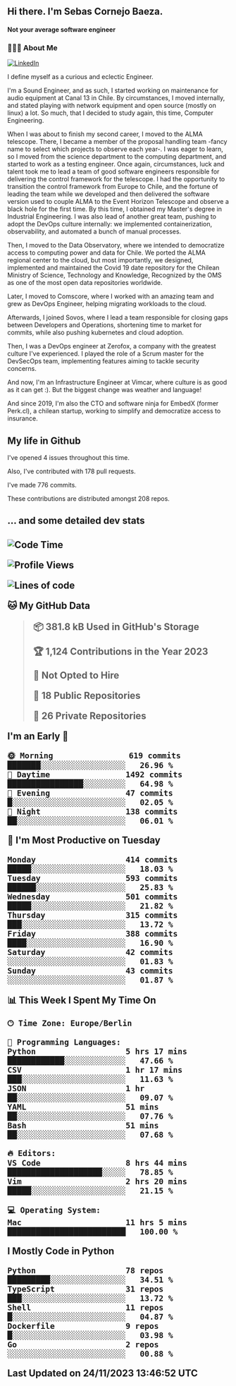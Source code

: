 <h2> Hi there.  I'm Sebas Cornejo Baeza.</h2>
<h4> Not your average software engineer</h4>
<h3> 👨🏻‍💻 About Me </h3>
<a href="http://linkedin.com/in/sebastian-cornejo-baeza/"><img alt="LinkedIn" src="https://img.shields.io/badge/Sebas%20Cornejo%20-informational?style=appveyor&logo=linkedin"></a>


I define myself as a curious and eclectic Engineer.

I'm a Sound Engineer, and as such, I started working on maintenance for audio equipment at Canal 13 in Chile.
By circumstances, I moved internally, and stated playing with network equipment and open source (mostly on linux) 
a lot. So much, that I decided to study again, this time, Computer Engineering.

When I was about to finish my second career, I moved to the ALMA telescope. There, I became a member of the proposal handling team
-fancy name to select which projects to observe each year-. 
I was eager to learn, so I moved from the science department to the computing department, and started to work as 
a testing engineer. Once again, circumstances, luck and talent took me to lead a team of good software engineers 
responsible for delivering the control framework for the telescope. I had the opportunity to transition the control framework from
Europe to Chile, and the fortune of leading the team while we developed and then delivered the software
version used to couple ALMA to the Event Horizon Telescope and observe a black hole for the first time.
By this time, I obtained my Master's degree in Industrial Engineering.
I was also lead of another great team, pushing to adopt the DevOps culture internally: we implemented containerization, observability, and automated a bunch of manual processes.

Then, I moved to the Data Observatory, where we intended to democratize access to computing power
and data for Chile. We ported the ALMA regional center to the cloud, but most importantly, we designed, implemented
and maintained the Covid 19 date repository for the Chilean Ministry of Science, Technology and Knowledge, Recognized by the OMS as one of the most open
data repositories worldwide.

Later, I moved to Comscore, where I worked with an amazing team and grew as DevOps Engineer, helping migrating workloads to the cloud.

Afterwards, I joined Sovos, where I lead a team responsible for closing gaps between Developers and Operations, shortening time to market for commits, while
also pushing kubernetes and cloud adoption.

Then, I was a DevOps engineer at Zerofox, a company with the greatest culture I've experienced. I played the role of a Scrum master for the DevSecOps team,
implementing features aiming to tackle security concerns.

And now, I'm an Infrastructure Engineer at Vimcar, where culture is as good as it can get :). But the biggest change was weather and language!
 
And since 2019, I'm also the CTO and software ninja for EmbedX (former Perk.cl), a chilean startup, working to simplify and democratize access to insurance.

<h2> My life in Github </h2>

I've opened 4 issues throughout this time.

Also, I've contributed with 178 pull requests.

I've made 776 commits.

These contributions are distributed amongst 208 repos.

<h2>... and some detailed dev stats<h2>

<!--START_SECTION:waka-->
![Code Time](http://img.shields.io/badge/Code%20Time-561%20hrs%2029%20mins-blue)

![Profile Views](http://img.shields.io/badge/Profile%20Views-91-blue)

![Lines of code](https://img.shields.io/badge/From%20Hello%20World%20I%27ve%20Written-1.0%20million%20lines%20of%20code-blue)

**🐱 My GitHub Data** 

> 📦 381.8 kB Used in GitHub's Storage 
 > 
> 🏆 1,124 Contributions in the Year 2023
 > 
> 🚫 Not Opted to Hire
 > 
> 📜 18 Public Repositories 
 > 
> 🔑 26 Private Repositories 
 > 
**I'm an Early 🐤** 

```text
🌞 Morning                619 commits         ███████░░░░░░░░░░░░░░░░░░   26.96 % 
🌆 Daytime                1492 commits        ████████████████░░░░░░░░░   64.98 % 
🌃 Evening                47 commits          █░░░░░░░░░░░░░░░░░░░░░░░░   02.05 % 
🌙 Night                  138 commits         ██░░░░░░░░░░░░░░░░░░░░░░░   06.01 % 
```
📅 **I'm Most Productive on Tuesday** 

```text
Monday                   414 commits         █████░░░░░░░░░░░░░░░░░░░░   18.03 % 
Tuesday                  593 commits         ██████░░░░░░░░░░░░░░░░░░░   25.83 % 
Wednesday                501 commits         █████░░░░░░░░░░░░░░░░░░░░   21.82 % 
Thursday                 315 commits         ███░░░░░░░░░░░░░░░░░░░░░░   13.72 % 
Friday                   388 commits         ████░░░░░░░░░░░░░░░░░░░░░   16.90 % 
Saturday                 42 commits          ░░░░░░░░░░░░░░░░░░░░░░░░░   01.83 % 
Sunday                   43 commits          ░░░░░░░░░░░░░░░░░░░░░░░░░   01.87 % 
```


📊 **This Week I Spent My Time On** 

```text
🕑︎ Time Zone: Europe/Berlin

💬 Programming Languages: 
Python                   5 hrs 17 mins       ████████████░░░░░░░░░░░░░   47.66 % 
CSV                      1 hr 17 mins        ███░░░░░░░░░░░░░░░░░░░░░░   11.63 % 
JSON                     1 hr                ██░░░░░░░░░░░░░░░░░░░░░░░   09.07 % 
YAML                     51 mins             ██░░░░░░░░░░░░░░░░░░░░░░░   07.76 % 
Bash                     51 mins             ██░░░░░░░░░░░░░░░░░░░░░░░   07.68 % 

🔥 Editors: 
VS Code                  8 hrs 44 mins       ████████████████████░░░░░   78.85 % 
Vim                      2 hrs 20 mins       █████░░░░░░░░░░░░░░░░░░░░   21.15 % 

💻 Operating System: 
Mac                      11 hrs 5 mins       █████████████████████████   100.00 % 
```

**I Mostly Code in Python** 

```text
Python                   78 repos            █████████░░░░░░░░░░░░░░░░   34.51 % 
TypeScript               31 repos            ███░░░░░░░░░░░░░░░░░░░░░░   13.72 % 
Shell                    11 repos            █░░░░░░░░░░░░░░░░░░░░░░░░   04.87 % 
Dockerfile               9 repos             █░░░░░░░░░░░░░░░░░░░░░░░░   03.98 % 
Go                       2 repos             ░░░░░░░░░░░░░░░░░░░░░░░░░   00.88 % 
```




 Last Updated on 24/11/2023 13:46:52 UTC
<!--END_SECTION:waka-->
